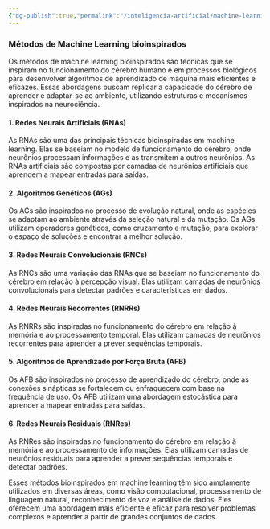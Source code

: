 ```yaml
---
{"dg-publish":true,"permalink":"/inteligencia-artificial/machine-learning/metodos-de-machine-learning-bioinspirados/","title":"Métodos de Machine Learning bioinspirados","metatags":{"description":"são técnicas que se inspiram no funcionamento do cérebro humano e em processos biológicos para desenvolver algoritmos de aprendizado de máquina"},"tags":["Inteligencia-artificial","Machine-Learning"],"updated":"2025-01-20T16:54:14.082-03:00"}
---
```



### Métodos de Machine Learning bioinspirados

Os métodos de machine learning bioinspirados são técnicas que se inspiram no funcionamento do cérebro humano e em processos biológicos para desenvolver algoritmos de aprendizado de máquina mais eficientes e eficazes. Essas abordagens buscam replicar a capacidade do cérebro de aprender e adaptar-se ao ambiente, utilizando estruturas e mecanismos inspirados na neurociência.

#### **1. Redes Neurais Artificiais (RNAs)**

As RNAs são uma das principais técnicas bioinspiradas em machine learning. Elas se baseiam no modelo de funcionamento do cérebro, onde neurônios processam informações e as transmitem a outros neurônios. As RNAs artificiais são compostas por camadas de neurônios artificiais que aprendem a mapear entradas para saídas.

#### **2. Algoritmos Genéticos (AGs)**

Os AGs são inspirados no processo de evolução natural, onde as espécies se adaptam ao ambiente através da seleção natural e da mutação. Os AGs utilizam operadores genéticos, como cruzamento e mutação, para explorar o espaço de soluções e encontrar a melhor solução.

#### **3. Redes Neurais Convolucionais (RNCs)**

As RNCs são uma variação das RNAs que se baseiam no funcionamento do cérebro em relação à percepção visual. Elas utilizam camadas de neurônios convolucionais para detectar padrões e características em dados.

#### **4. Redes Neurais Recorrentes (RNRRs)**

As RNRRs são inspiradas no funcionamento do cérebro em relação à memória e ao processamento temporal. Elas utilizam camadas de neurônios recorrentes para aprender a prever sequências temporais.

#### **5. Algoritmos de Aprendizado por Força Bruta (AFB)**

Os AFB são inspirados no processo de aprendizado do cérebro, onde as conexões sinápticas se fortalecem ou enfraquecem com base na frequência de uso. Os AFB utilizam uma abordagem estocástica para aprender a mapear entradas para saídas.

#### **6. Redes Neurais Residuais (RNRes)**

As RNRes são inspiradas no funcionamento do cérebro em relação à memória e ao processamento de informações. Elas utilizam camadas de neurônios residuais para aprender a prever sequências temporais e detectar padrões.

Esses métodos bioinspirados em machine learning têm sido amplamente utilizados em diversas áreas, como visão computacional, processamento de linguagem natural, reconhecimento de voz e análise de dados. Eles oferecem uma abordagem mais eficiente e eficaz para resolver problemas complexos e aprender a partir de grandes conjuntos de dados.
